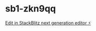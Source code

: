 # sb1-zkn9qq

[Edit in StackBlitz next generation editor ⚡️](https://stackblitz.com/~/github.com/ZLagoon/sb1-zkn9qq)